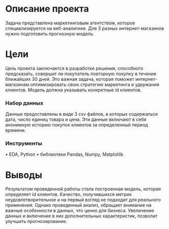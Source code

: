 # Описание проекта

Задача представлена маркетинговым агентством, которое специализируется на веб-аналитике.
Для 3 разных интернет-магазинов нужно подготовить прогнозную модель. 

# Цели
Цель проекта заключается в разработке решения, способного предсказать, совершит
ли покупатель повторную покупку в течение ближайших 30 дней. Это важная задача,
которая поможет интернет-магазинам оптимизировать свою стратегию маркетинга 
и удержания клиентов. Модель должна указывать конкретные id клиентов.

### Набор данных

Данные предоставлены в виде 3 csv файлов, в которых содержаться дата, число единиц
товара и цена. Эти данные включают в себя анонимную историю покупок клиентов за определенный
период времени.

### Инструменты 

•	EDA, Python
•	библиотеки Pandas, Numpy, Matplotlib

# Выводы

Результатом проведенной работы стала построенная модель, которая определяет id клиентов. Качество, получившихся метрик неудовлетворительное и на первый взгляд не подходит для реального применения. Однако проведенный анализ, обращает внимание на важные особенности в данных, что ценно для бизнеса.
Увеличение данных и включение в них дополнительных характеристик, позволит улучшить прогнозирование.